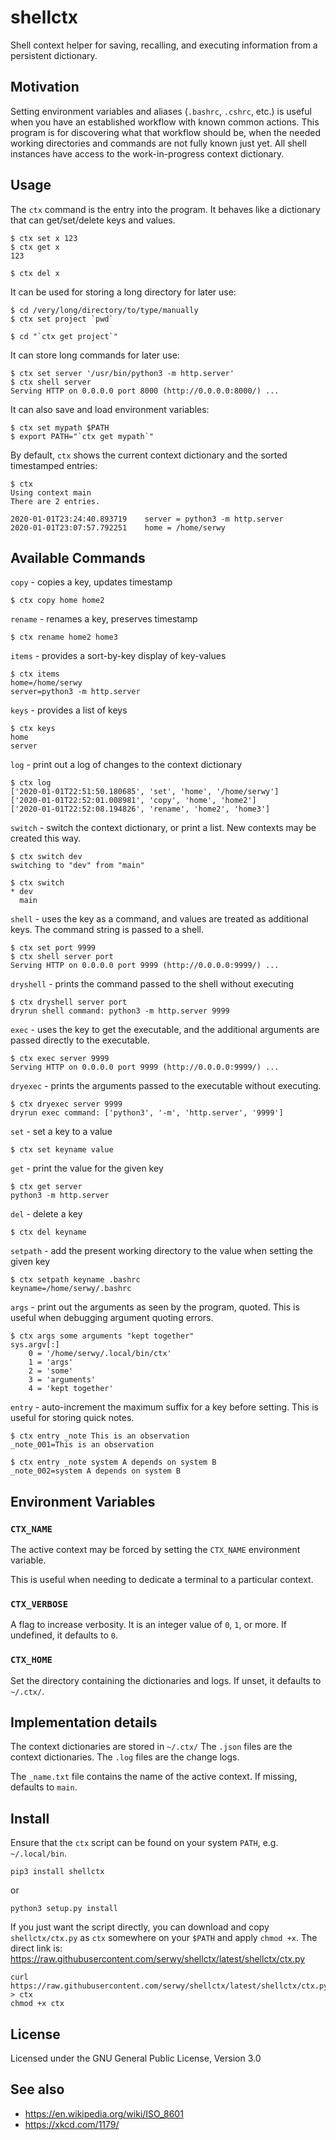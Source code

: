 
# shellctx

Shell context helper for saving, recalling, and executing information from
a persistent dictionary.


## Motivation

Setting environment variables and aliases (`.bashrc`, `.cshrc`, etc.)
is useful when you have an established workflow with known common actions.
This program is for discovering what that workflow should be, when the needed
working directories and commands are not fully known just yet. All shell
instances have access to the work-in-progress context dictionary.


## Usage

The `ctx` command is the entry into the program. It behaves like a dictionary
that can get/set/delete keys and values.

    $ ctx set x 123
    $ ctx get x
    123

    $ ctx del x

It can be used for storing a long directory for later use:

    $ cd /very/long/directory/to/type/manually
    $ ctx set project `pwd`

    $ cd "`ctx get project`"

It can store long commands for later use:

    $ ctx set server '/usr/bin/python3 -m http.server'
    $ ctx shell server
    Serving HTTP on 0.0.0.0 port 8000 (http://0.0.0.0:8000/) ...


It can also save and load environment variables:

    $ ctx set mypath $PATH
    $ export PATH="`ctx get mypath`"

By default, `ctx` shows the current context dictionary and the
sorted timestamped entries:

    $ ctx
    Using context main
    There are 2 entries.

    2020-01-01T23:24:40.893719    server = python3 -m http.server
    2020-01-01T23:07:57.792251    home = /home/serwy


## Available Commands

`copy` - copies a key, updates timestamp

    $ ctx copy home home2

`rename` - renames a key, preserves timestamp

    $ ctx rename home2 home3

`items` - provides a sort-by-key display of key-values

    $ ctx items
    home=/home/serwy
    server=python3 -m http.server

`keys` - provides a list of keys

    $ ctx keys
    home
    server

`log` - print out a log of changes to the context dictionary

    $ ctx log
    ['2020-01-01T22:51:50.180685', 'set', 'home', '/home/serwy']
    ['2020-01-01T22:52:01.008981', 'copy', 'home', 'home2']
    ['2020-01-01T22:52:08.194826', 'rename', 'home2', 'home3']


`switch` - switch the context dictionary, or print a list.
New contexts may be created this way.

    $ ctx switch dev
    switching to "dev" from "main"

    $ ctx switch
    * dev
      main

`shell` - uses the key as a command, and values are treated as
additional keys. The command string is passed to a shell.

    $ ctx set port 9999
    $ ctx shell server port
    Serving HTTP on 0.0.0.0 port 9999 (http://0.0.0.0:9999/) ...

`dryshell` - prints the command passed to the shell without executing

    $ ctx dryshell server port
    dryrun shell command: python3 -m http.server 9999

`exec` - uses the key to get the executable, and the additional arguments
are passed directly to the executable.

    $ ctx exec server 9999
    Serving HTTP on 0.0.0.0 port 9999 (http://0.0.0.0:9999/) ...

`dryexec` - prints the arguments passed to the executable without executing.

    $ ctx dryexec server 9999
    dryrun exec command: ['python3', '-m', 'http.server', '9999']

`set` - set a key to a value

    $ ctx set keyname value

`get` - print the value for the given key

    $ ctx get server
    python3 -m http.server

`del` - delete a key

    $ ctx del keyname

`setpath` - add the present working directory to the value when setting
the given key

    $ ctx setpath keyname .bashrc
    keyname=/home/serwy/.bashrc

`args` - print out the arguments as seen by the program, quoted. This
is useful when debugging argument quoting errors.

    $ ctx args some arguments "kept together"
    sys.argv[:]
        0 = '/home/serwy/.local/bin/ctx'
        1 = 'args'
        2 = 'some'
        3 = 'arguments'
        4 = 'kept together'

`entry` - auto-increment the maximum suffix for a key before setting.
This is useful for storing quick notes.

    $ ctx entry _note This is an observation
    _note_001=This is an observation

    $ ctx entry _note system A depends on system B
    _note_002=system A depends on system B

## Environment Variables

### `CTX_NAME`

The active context may be forced by setting the `CTX_NAME` environment variable.

This is useful when needing to dedicate a terminal to a particular context.

### `CTX_VERBOSE`

A flag to increase verbosity. It is an integer value of `0`, `1`, or more.
If undefined, it defaults to `0`.

### `CTX_HOME`

Set the directory containing the dictionaries and logs. If unset,
it defaults to `~/.ctx/`.

## Implementation details

The context dictionaries are stored in `~/.ctx/`
The `.json` files are the context dictionaries.
The `.log` files are the change logs.

The `_name.txt` file contains the name of the active context.
If missing, defaults to `main`.


## Install

Ensure that the `ctx` script can be found on your system `PATH`,
e.g. `~/.local/bin`.

    pip3 install shellctx

or

    python3 setup.py install

If you just want the script directly, you can download and copy
`shellctx/ctx.py` as `ctx` somewhere on your `$PATH` and apply `chmod +x`.
The direct link is: https://raw.githubusercontent.com/serwy/shellctx/latest/shellctx/ctx.py

    curl  https://raw.githubusercontent.com/serwy/shellctx/latest/shellctx/ctx.py > ctx
    chmod +x ctx

## License

Licensed under the GNU General Public License, Version 3.0


## See also

* https://en.wikipedia.org/wiki/ISO_8601
* https://xkcd.com/1179/
